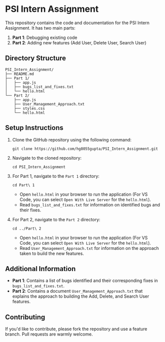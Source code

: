 # PSI Intern Assignment

This repository contains the code and documentation for the PSI Intern Assignment. It has two main parts:

1. **Part 1**: Debugging existing code
2. **Part 2**: Adding new features (Add User, Delete User, Search User)

## Directory Structure

```
PSI_Intern_Assignment/
├── README.md
├── Part 1/
│   ├── app.js
│   ├── bugs_list_and_fixes.txt
│   └── hello.html
└── Part 2/
    ├── app.js
    ├── User_Management_Approach.txt
    ├── styles.css
    └── hello.html
```

## Setup Instructions

1. Clone the GitHub repository using the following command:

    ```
    git clone https://github.com/hg8055gupta/PSI_Intern_Assignment.git
    ```

2. Navigate to the cloned repository:

    ```
    cd PSI_Intern_Assignment
    ```

3. For Part 1, navigate to the `Part 1` directory:

    ```
    cd Part\ 1
    ```

    - Open `hello.html` in your browser to run the application (For VS Code, you can select `Open With Live Server` for the `hello.html`).
    - Read `bugs_list_and_fixes.txt` for information on identified bugs and their fixes.

4. For Part 2, navigate to the `Part 2` directory:

    ```
    cd ../Part\ 2
    ```

    - Open `hello.html` in your browser to run the application (For VS Code, you can select `Open With Live Server` for the `hello.html`).
    - Read `User_Management_Approach.txt` for information on the approach taken to build the new features.

## Additional Information

- **Part 1**: Contains a list of bugs identified and their corresponding fixes in `bugs_list_and_fixes.txt`.
- **Part 2**: Contains a document `User_Management_Approach.txt` that explains the approach to building the Add, Delete, and Search User features.

## Contributing

If you'd like to contribute, please fork the repository and use a feature branch. Pull requests are warmly welcome.
